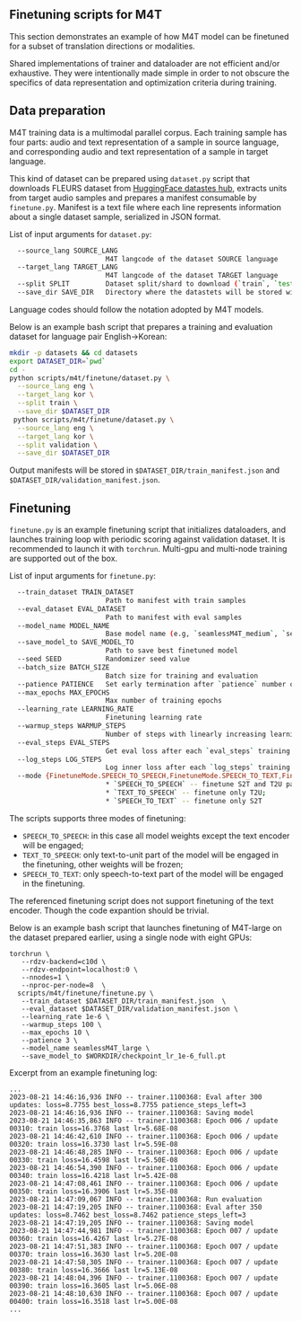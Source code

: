 ## Finetuning scripts for M4T

This section demonstrates an example of how M4T model can be finetuned for a subset of translation directions or modalities.

Shared implementations of trainer and dataloader are not efficient and/or exhaustive. They were intentionally made simple in order to not obscure the specifics of data representation and optimization criteria during training.

## Data preparation

M4T training data is a multimodal parallel corpus. Each training sample has four parts: audio and text representation of a sample in source language, and corresponding audio and text representation of a sample in target language.

This kind of dataset can be prepared using `dataset.py` script that downloads FLEURS dataset from [HuggingFace datastes hub](https://huggingface.co/datasets/google/fleurs), extracts units from target audio samples and prepares a manifest consumable by `finetune.py`. Manifest is a text file where each line represents information about a single dataset sample, serialized in JSON format.

List of input arguments for `dataset.py`:

```bash
  --source_lang SOURCE_LANG
                        M4T langcode of the dataset SOURCE language
  --target_lang TARGET_LANG
                        M4T langcode of the dataset TARGET language
  --split SPLIT         Dataset split/shard to download (`train`, `test`)
  --save_dir SAVE_DIR   Directory where the datastets will be stored with HuggingFace datasets cache files
```

Language codes should follow the notation adopted by M4T models.

Below is an example bash script that prepares a training and evaluation dataset for language pair English->Korean:

```bash
mkdir -p datasets && cd datasets
export DATASET_DIR=`pwd`
cd -
python scripts/m4t/finetune/dataset.py \
  --source_lang eng \
  --target_lang kor \
  --split train \
  --save_dir $DATASET_DIR
 python scripts/m4t/finetune/dataset.py \
  --source_lang eng \
  --target_lang kor \
  --split validation \
  --save_dir $DATASET_DIR
```


Output manifests will be stored in `$DATASET_DIR/train_manifest.json` and `$DATASET_DIR/validation_manifest.json`.


## Finetuning

`finetune.py` is an example finetuning script that initializes dataloaders, and launches training loop with periodic scoring against validation dataset.
It is recommended to launch it with `torchrun`. Multi-gpu and multi-node training are supported out of the box.

List of input arguments for `finetune.py`:

```bash
  --train_dataset TRAIN_DATASET
                        Path to manifest with train samples
  --eval_dataset EVAL_DATASET
                        Path to manifest with eval samples
  --model_name MODEL_NAME
                        Base model name (e.g, `seamlessM4T_medium`, `seamlessM4T_large`)
  --save_model_to SAVE_MODEL_TO
                        Path to save best finetuned model
  --seed SEED           Randomizer seed value
  --batch_size BATCH_SIZE
                        Batch size for training and evaluation
  --patience PATIENCE   Set early termination after `patience` number of evaluations without eval loss improvements
  --max_epochs MAX_EPOCHS
                        Max number of training epochs
  --learning_rate LEARNING_RATE
                        Finetuning learning rate
  --warmup_steps WARMUP_STEPS
                        Number of steps with linearly increasing learning rate
  --eval_steps EVAL_STEPS
                        Get eval loss after each `eval_steps` training steps
  --log_steps LOG_STEPS
                        Log inner loss after each `log_steps` training steps
  --mode {FinetuneMode.SPEECH_TO_SPEECH,FinetuneMode.SPEECH_TO_TEXT,FinetuneMode.TEXT_TO_SPEECH}
                        * `SPEECH_TO_SPEECH` -- finetune S2T and T2U parts of the model;
                        * `TEXT_TO_SPEECH` -- finetune only T2U;
                        * `SPEECH_TO_TEXT` -- finetune only S2T
```

The scripts supports three modes of finetuning:
- `SPEECH_TO_SPEECH`: in this case all model weights except the text encoder will be engaged;
- `TEXT_TO_SPEECH`: only text-to-unit part of the model will be engaged in the finetuning, other weights will be frozen;
- `SPEECH_TO_TEXT`: only speech-to-text part of the model will be engaged in the finetuning.

The referenced finetuning script does not support finetuning of the text encoder. Though the code expantion should be trivial.


Below is an example bash script that launches finetuning of M4T-large on the dataset prepared earlier, using a single node with eight GPUs:

```
torchrun \
   --rdzv-backend=c10d \
   --rdzv-endpoint=localhost:0 \
   --nnodes=1 \
   --nproc-per-node=8  \
  scripts/m4t/finetune/finetune.py \
   --train_dataset $DATASET_DIR/train_manifest.json  \
   --eval_dataset $DATASET_DIR/validation_manifest.json \
   --learning_rate 1e-6 \
   --warmup_steps 100 \
   --max_epochs 10 \
   --patience 3 \
   --model_name seamlessM4T_large \
   --save_model_to $WORKDIR/checkpoint_lr_1e-6_full.pt
```

Excerpt from an example finetuning log:

```
...
2023-08-21 14:46:16,936 INFO -- trainer.1100368: Eval after 300 updates: loss=8.7755 best_loss=8.7755 patience_steps_left=3
2023-08-21 14:46:16,936 INFO -- trainer.1100368: Saving model
2023-08-21 14:46:35,863 INFO -- trainer.1100368: Epoch 006 / update 00310: train loss=16.3768 last lr=5.68E-08
2023-08-21 14:46:42,610 INFO -- trainer.1100368: Epoch 006 / update 00320: train loss=16.3730 last lr=5.59E-08
2023-08-21 14:46:48,285 INFO -- trainer.1100368: Epoch 006 / update 00330: train loss=16.4598 last lr=5.50E-08
2023-08-21 14:46:54,390 INFO -- trainer.1100368: Epoch 006 / update 00340: train loss=16.4218 last lr=5.42E-08
2023-08-21 14:47:08,461 INFO -- trainer.1100368: Epoch 006 / update 00350: train loss=16.3906 last lr=5.35E-08
2023-08-21 14:47:09,067 INFO -- trainer.1100368: Run evaluation
2023-08-21 14:47:19,205 INFO -- trainer.1100368: Eval after 350 updates: loss=8.7462 best_loss=8.7462 patience_steps_left=3
2023-08-21 14:47:19,205 INFO -- trainer.1100368: Saving model
2023-08-21 14:47:44,981 INFO -- trainer.1100368: Epoch 007 / update 00360: train loss=16.4267 last lr=5.27E-08
2023-08-21 14:47:51,383 INFO -- trainer.1100368: Epoch 007 / update 00370: train loss=16.3630 last lr=5.20E-08
2023-08-21 14:47:58,305 INFO -- trainer.1100368: Epoch 007 / update 00380: train loss=16.3666 last lr=5.13E-08
2023-08-21 14:48:04,396 INFO -- trainer.1100368: Epoch 007 / update 00390: train loss=16.3605 last lr=5.06E-08
2023-08-21 14:48:10,630 INFO -- trainer.1100368: Epoch 007 / update 00400: train loss=16.3518 last lr=5.00E-08
...
```
